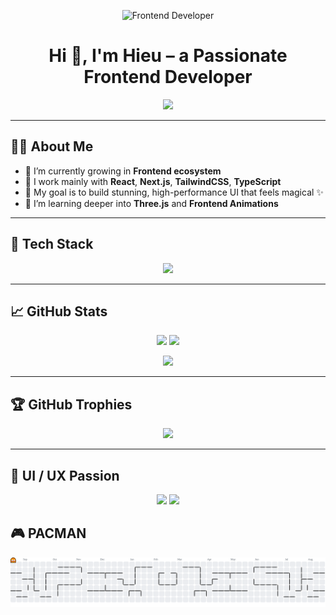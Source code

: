 <!-- Banner chính -->
<p align="center">
  <img src="https://media.giphy.com/media/qgQUggAC3Pfv687qPC/giphy.gif" width="400" alt="Frontend Developer">
</p>

<h1 align="center">Hi 👋, I'm Hieu – a Passionate Frontend Developer</h1>

<p align="center">
  <img src="https://readme-typing-svg.herokuapp.com?font=Fira+Code&size=22&pause=1000&color=F79D3D&center=true&vCenter=true&width=440&lines=Code+is+Art;I+Build+Beautiful+and+Functional+Websites;React+%7C+TypeScript+%7C+Next.js+Lover;Always+Learning+New+Techs..." />
</p>

---

## 🧑‍💻 About Me

- 🌱 I’m currently growing in **Frontend ecosystem**
- 💼 I work mainly with **React**, **Next.js**, **TailwindCSS**, **TypeScript**
- 🎯 My goal is to build stunning, high-performance UI that feels magical ✨
- 🔭 I’m learning deeper into **Three.js** and **Frontend Animations**

---

## 🚀 Tech Stack

<p align="center">
  <img src="https://skillicons.dev/icons?i=html,css,js,ts,react,nextjs,tailwind,redux,bootstrap,styledcomponents,threejs,nodejs,express,nestjs,mongodb,mysql,vercel,figma,postman,docker" />
</p>

---

## 📈 GitHub Stats

<p align="center">
  <img src="https://github-readme-stats.vercel.app/api?username=hieujojo&theme=radical&hide_border=false&include_all_commits=true&count_private=true" height="150" />
  <img src="https://github-readme-streak-stats.herokuapp.com/?user=hieujojo&theme=radical&hide_border=false" height="150" />
</p>

<p align="center">
  <img src="https://github-readme-stats.vercel.app/api/top-langs/?username=hieujojo&theme=radical&hide_border=false&layout=compact" height="150" />
</p>

---

## 🏆 GitHub Trophies

<p align="center">
  <img src="https://github-trophies.vercel.app/?username=hieujojo&theme=radical&no-frame=false&no-bg=false&margin-w=10" />
</p>

---

## 🎨 UI / UX Passion

<p align="center">
  <img src="https://media.giphy.com/media/RbDKaczqWovIugyJmW/giphy.gif" width="320" />
  <img src="https://media.giphy.com/media/fAnEC88LccN7a/giphy.gif" width="280" />
</p>

## 🎮 PACMAN
<picture>
  <source media="(prefers-color-scheme: dark)" srcset="https://raw.githubusercontent.com/hieujojo/hieujojo/output/pacman-contribution-graph-dark.svg">
  <source media="(prefers-color-scheme: light)" srcset="https://raw.githubusercontent.com/hieujojo/hieujojo/output/pacman-contribution-graph.svg">
  <img alt="pacman contribution graph" src="https://raw.githubusercontent.com/hieujojo/hieujojo/output/pacman-contribution-graph.svg">
</picture>


